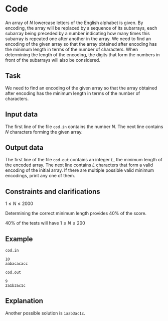 # Code

An array of $N$ lowercase letters of the English alphabet is given. By encoding, the array will be replaced by a sequence of its subarrays, each subarray being preceded by a number indicating how many times this subarray is repeated one after another in the array. We need to find an encoding of the given array so that the array obtained after encoding has the minimum length in terms of the number of characters. When determining the length of the encoding, the digits that form the numbers in front of the subarrays will also be considered.

## Task

We need to find an encoding of the given array so that the array obtained after encoding has the minimum length in terms of the number of characters.

## Input data

The first line of the file `cod.in` contains the number $N$. The next line contains $N$ characters forming the given array.

## Output data

The first line of the file `cod.out` contains an integer $L$, the minimum length of the encoded array. The next line contains $L$ characters that form a valid encoding of the initial array. If there are multiple possible valid minimum encodings, print any one of them.

## Constraints and clarifications

$1 \leq N \leq 2000$

Determining the correct minimum length provides 40% of the score.

40% of the tests will have $1 \leq N \leq 200$

## Example

`cod.in`
```
10 
aabacacacc
```

`cod.out`
```
9
2a1b3ac1c
```

## Explanation

Another possible solution is `1aab3ac1c`.